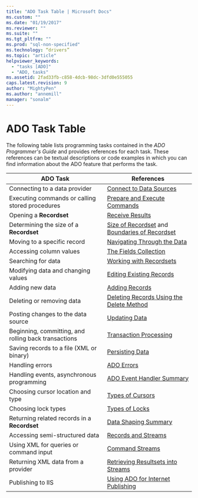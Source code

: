 ```yaml
---
title: "ADO Task Table | Microsoft Docs"
ms.custom: ""
ms.date: "01/19/2017"
ms.reviewer: ""
ms.suite: ""
ms.tgt_pltfrm: ""
ms.prod: "sql-non-specified"
ms.technology: “drivers”
ms.topic: "article"
helpviewer_keywords: 
  - "tasks [ADO]"
  - "ADO, tasks"
ms.assetid: 2fad33fb-c858-4dcb-98dc-3dfd0e555055
caps.latest.revision: 9
author: "MightyPen"
ms.author: "annemill"
manager: "sonalm"
---
```

# ADO Task Table
The following table lists programming tasks contained in the *ADO Programmer's Guide* and provides references for each task. These references can be textual descriptions or code examples in which you can find information about the ADO feature that performs the task.  
  
|ADO Task|References|  
|--------------|----------------|  
|Connecting to a data provider|[Connect to Data Sources](../../ado/guide/data/connecting-to-data-sources.md)|  
|Executing commands or calling stored procedures|[Prepare and Execute Commands](../../ado/guide/data/preparing-and-executing-commands.md)|  
|Opening a **Recordset**|[Receive Results](../../ado/guide/data/receiving-results.md)|  
|Determining the size of a **Recordset**|[Size of Recordset](../../ado/guide/data/current-record-and-size-of-recordset.md) and [Boundaries of Recordset](../../ado/guide/data/boundaries-of-a-recordset.md)|  
|Moving to a specific record|[Navigating Through the Data](../../ado/guide/data/navigating-through-data.md)|  
|Accessing column values|[The Fields Collection](../../ado/guide/data/the-fields-collection.md)|  
|Searching for data|[Working with Recordsets](../../ado/guide/data/working-with-recordsets.md)|  
|Modifying data and changing values|[Editing Existing Records](../../ado/guide/data/editing-existing-records.md)|  
|Adding new data|[Adding Records](../../ado/guide/data/adding-records.md)|  
|Deleting or removing data|[Deleting Records Using the Delete Method](../../ado/guide/data/deleting-records-using-the-delete-method.md)|  
|Posting changes to the data source|[Updating Data](../../ado/guide/data/updating-data.md)|  
|Beginning, committing, and rolling back transactions|[Transaction Processing](../../ado/guide/data/transaction-processing.md)|  
|Saving records to a file (XML or binary)|[Persisting Data](../../ado/guide/data/persisting-data.md)|  
|Handling errors|[ADO Errors](../../ado/guide/data/ado-errors.md)|  
|Handling events, asynchronous programming|[ADO Event Handler Summary](../../ado/guide/data/ado-event-handler-summary.md)|  
|Choosing cursor location and type|[Types of Cursors](../../ado/guide/data/types-of-cursors-ado.md)|  
|Choosing lock types|[Types of Locks](../../ado/guide/data/types-of-locks.md)|  
|Returning related records in a **Recordset**|[Data Shaping Summary](../../ado/guide/data/data-shaping-overview.md)|  
|Accessing semi-structured data|[Records and Streams](../../ado/guide/data/records-and-streams.md)|  
|Using XML for queries or command input|[Command Streams](../../ado/guide/data/command-streams.md)|  
|Returning XML data from a provider|[Retrieving Resultsets into Streams](../../ado/guide/data/retrieving-resultsets-into-streams.md)|  
|Publishing to IIS|[Using ADO for Internet Publishing](../../ado/guide/data/using-ado-for-internet-publishing.md)|